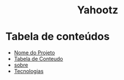 <h1 align="center">Yahootz</h1>

Tabela de conteúdos
=================
<!--ts-->
   * [Nome do Projeto](#nome)
   * [Tabela de Conteudo](#tabela-de-conteudo)
   * [sobre](#sobre)
   * [Tecnologias](#tecnologias)
<!--te-->
